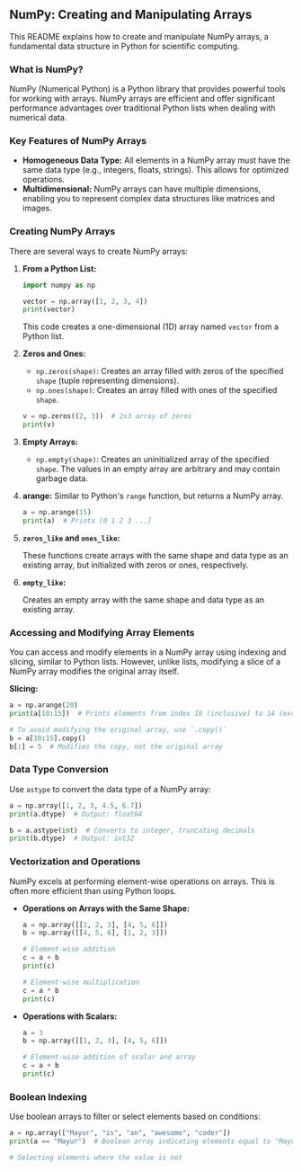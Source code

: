 ## NumPy: Creating and Manipulating Arrays

This README explains how to create and manipulate NumPy arrays, a fundamental data structure in Python for scientific computing.

### What is NumPy?

NumPy (Numerical Python) is a Python library that provides powerful tools for working with arrays. NumPy arrays are efficient and offer significant performance advantages over traditional Python lists when dealing with numerical data. 

### Key Features of NumPy Arrays

* **Homogeneous Data Type:** All elements in a NumPy array must have the same data type (e.g., integers, floats, strings). This allows for optimized operations.
* **Multidimensional:** NumPy arrays can have multiple dimensions, enabling you to represent complex data structures like matrices and images.

### Creating NumPy Arrays

There are several ways to create NumPy arrays:

1. **From a Python List:**

   ```python
   import numpy as np

   vector = np.array([1, 2, 3, 4])
   print(vector)
   ```

   This code creates a one-dimensional (1D) array named `vector` from a Python list.

2. **Zeros and Ones:**

   * `np.zeros(shape)`: Creates an array filled with zeros of the specified `shape` (tuple representing dimensions).
   * `np.ones(shape)`: Creates an array filled with ones of the specified `shape`.

   ```python
   v = np.zeros((2, 3))  # 2x3 array of zeros
   print(v)
   ```

3. **Empty Arrays:**

   * `np.empty(shape)`: Creates an uninitialized array of the specified `shape`. The values in an empty array are arbitrary and may contain garbage data.

4. **arange:** Similar to Python's `range` function, but returns a NumPy array.

   ```python
   a = np.arange(15)
   print(a)  # Prints [0 1 2 3 ...]
   ```

5. **`zeros_like` and `ones_like`:**

   These functions create arrays with the same shape and data type as an existing array, but initialized with zeros or ones, respectively.

6. **`empty_like`:**

   Creates an empty array with the same shape and data type as an existing array.

### Accessing and Modifying Array Elements

You can access and modify elements in a NumPy array using indexing and slicing, similar to Python lists. However, unlike lists, modifying a slice of a NumPy array modifies the original array itself.

**Slicing:**

```python
a = np.arange(20)
print(a[10:15])  # Prints elements from index 10 (inclusive) to 14 (exclusive)

# To avoid modifying the original array, use `.copy()`
b = a[10:15].copy()
b[:] = 5  # Modifies the copy, not the original array
```

### Data Type Conversion

Use `astype` to convert the data type of a NumPy array:

```python
a = np.array([1, 2, 3, 4.5, 6.7])
print(a.dtype)  # Output: float64

b = a.astype(int)  # Converts to integer, truncating decimals
print(b.dtype)  # Output: int32
```

### Vectorization and Operations

NumPy excels at performing element-wise operations on arrays. This is often more efficient than using Python loops.

* **Operations on Arrays with the Same Shape:**

   ```python
   a = np.array([[1, 2, 3], [4, 5, 6]])
   b = np.array([[4, 5, 6], [1, 2, 3]])

   # Element-wise addition
   c = a + b
   print(c)

   # Element-wise multiplication
   c = a * b
   print(c)
   ```

* **Operations with Scalars:**

   ```python
   a = 3
   b = np.array([[1, 2, 3], [4, 5, 6]])

   # Element-wise addition of scalar and array
   c = a + b
   print(c)
   ```

### Boolean Indexing

Use boolean arrays to filter or select elements based on conditions:

```python
a = np.array(["Mayur", "is", "an", "awesome", "coder"])
print(a == "Mayur")  # Boolean array indicating elements equal to "Mayur"

# Selecting elements where the value is not